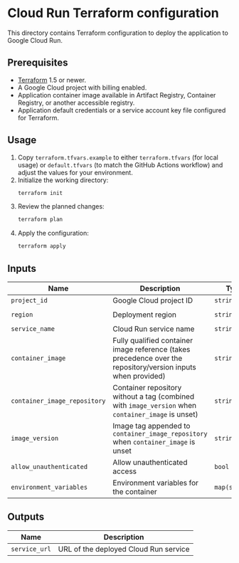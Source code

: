 # Cloud Run Terraform configuration

This directory contains Terraform configuration to deploy the application to Google Cloud Run.

## Prerequisites

- [Terraform](https://www.terraform.io/downloads) 1.5 or newer.
- A Google Cloud project with billing enabled.
- Application container image available in Artifact Registry, Container Registry, or another accessible registry.
- Application default credentials or a service account key file configured for Terraform.

## Usage

1. Copy `terraform.tfvars.example` to either `terraform.tfvars` (for local usage) or `default.tfvars` (to match the GitHub Actions workflow) and adjust the values for your environment.
2. Initialize the working directory:
   ```bash
   terraform init
   ```
3. Review the planned changes:
   ```bash
   terraform plan
   ```
4. Apply the configuration:
   ```bash
   terraform apply
   ```

## Inputs

| Name                          | Description                                                                                                    | Type          | Default          |
| ----------------------------- | -------------------------------------------------------------------------------------------------------------- | ------------- | ---------------- |
| `project_id`                  | Google Cloud project ID                                                                                        | `string`      | n/a              |
| `region`                      | Deployment region                                                                                              | `string`      | `"europe-west1"` |
| `service_name`                | Cloud Run service name                                                                                         | `string`      | n/a              |
| `container_image`             | Fully qualified container image reference (takes precedence over the repository/version inputs when provided) | `string`      | `null`           |
| `container_image_repository`  | Container repository without a tag (combined with `image_version` when `container_image` is unset)             | `string`      | `null`           |
| `image_version`               | Image tag appended to `container_image_repository` when `container_image` is unset                            | `string`      | `null`           |
| `allow_unauthenticated`       | Allow unauthenticated access                                                                                   | `bool`        | `true`           |
| `environment_variables`       | Environment variables for the container                                                                        | `map(string)` | `{}`             |

## Outputs

| Name          | Description                           |
| ------------- | ------------------------------------- |
| `service_url` | URL of the deployed Cloud Run service |
